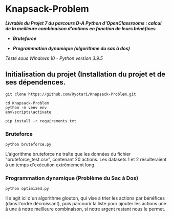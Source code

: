 # Knapsack-Problem

***Livrable du Projet 7 du parcours D-A Python d'OpenClassrooms : 
calcul de la meilleure combinaison d'actions en fonction de leurs bénéfices***

- ***Bruteforce***

- ***Programmation dynamique (algorithme du sac à dos)***

_Testé sous Windows 10 - Python version 3.9.5_

## Initialisation du projet (Installation du projet et de ses dépendences.

    git clone https://github.com/Ryotari/Knapsack-Problem.git

    cd Knapsack-Problem
    python -m venv env 
    env\scripts\activate

    pip install -r requirements.txt

### Bruteforce

    python bruteforce.py

L'algorithme bruteforce ne traîte que les données du fichier "bruteforce_test.csv", contenant 20 actions. Les datasets 1 et 2 résulteraient à un temps d'exécution extrêmement long.

### Programmation dynamique (Problème du Sac à Dos)

    python optimized.py 

Il s'agit ici d'un algorithme glouton, qui vise à trier les actions par bénéfices (dans l'ordre décroissant), puis parcourir la liste pour ajouter les actions une à une à notre meilleure combinaison, si notre argent restant nous le permet. 